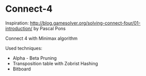 # Connect-4
Inspiration: http://blog.gamesolver.org/solving-connect-four/01-introduction/ by Pascal Pons

Connect 4 with Minimax algorithm

Used techniques:
- Alpha - Beta Pruning
- Transposition table with Zobrist Hashing
- Bitboard
